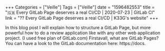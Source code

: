 +++
Categories = ["Veille"]
Tags = ["Veille"]
date = "1596482553"
title = "🇬🇧 Every GitLab Page deserves a real CI/CD | 2020-07-23 | GitLab CI"
link = "?? Every GitLab Page deserves a real CI/CD | K33G's website"
+++

In this blog post I will explain how to structure a GitLab Page, but more powerful how to do a review application like with any other web application project. (I used free plan of GitLab.com) Firstavall, what are GitLab Pages? You can have a look to the GitLab documentation here: https://docs.